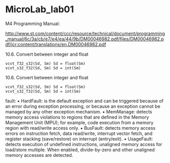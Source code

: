 # MicroLab_lab01

M4	Programming	Manual:

http://www.st.com/content/ccc/resource/technical/document/programming_manual/6c/3a/cb/e7/e4/ea/44/9b/DM00046982.pdf/files/DM00046982.pdf/jcr:content/translations/en.DM00046982.pdf

10.6. Convert between integer and float

	vcvt_f32_s32(Sd, Sm) Sd = float(Sm)
	vcvt_s32_f32(Sd, Sm) Sd = int(Sm)

10.6. Convert between integer and float

    vcvt_f32_s32(Sd, Sm) Sd = float(Sm)
    vcvt_s32_f32(Sd, Sm) Sd = int(Sm)

fault:
    ▪ HardFault: is the default exception and can be triggered because of an error during exception
    processing, or because an exception cannot be managed by any other exception mechanism.
    ▪ MemManage: detects memory access violations to regions that are defined in the Memory
    Management Unit (MPU); for example, code execution from a memory region with read/write access
    only.
    ▪ BusFault: detects memory access errors on instruction fetch, data read/write, interrupt vector fetch,
    and register stacking (save/restore) on interrupt (entry/exit).
    ▪ UsageFault: detects execution of undefined instructions, unaligned memory access for load/store
    multiple. When enabled, divide-by-zero and other unaligned memory accesses are detected. 
